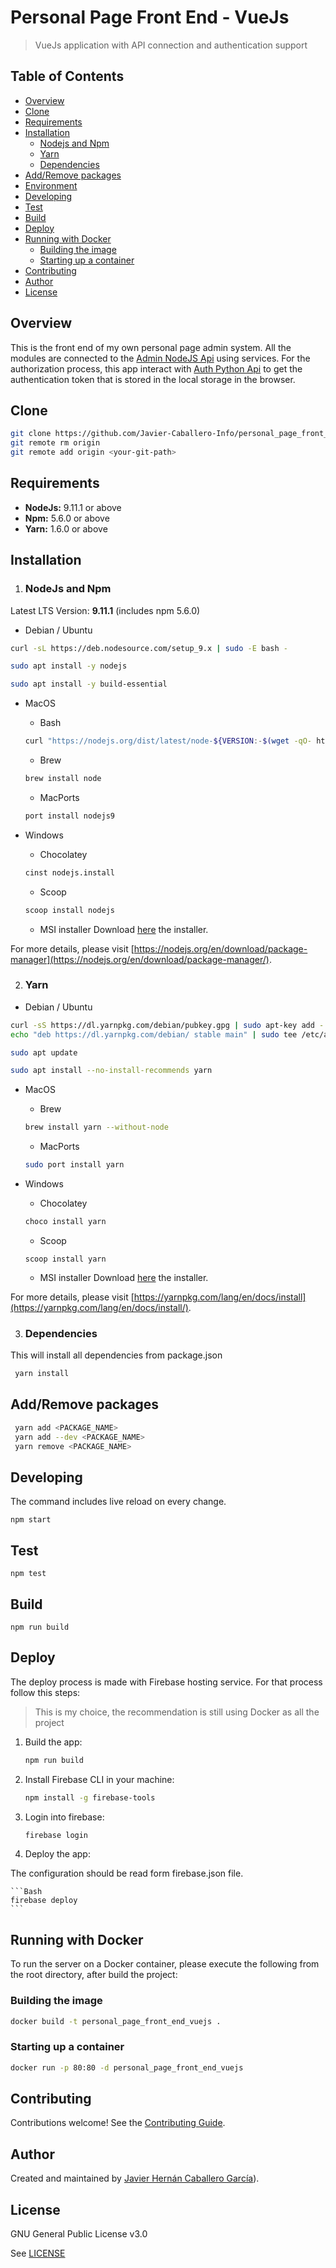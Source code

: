 # Personal Page Front End - VueJs

> VueJs application with API connection and authentication support
## Table of Contents

-   [Overview](https://github.com/Javier-Caballero-Info/personal_page_front_end_vuejs/tree/master/README.md#overview)
-   [Clone](https://github.com/Javier-Caballero-Info/personal_page_front_end_vuejs/tree/master/README.md#clone)
- [Requirements](https://github.com/Javier-Caballero-Info/personal_page_front_end_vuejs/tree/master#requirements)
- [Installation](https://github.com/Javier-Caballero-Info/personal_page_front_end_vuejs/tree/master#installation)
	- [Nodejs and Npm](https://github.com/Javier-Caballero-Info/personal_page_front_end_vuejs/tree/master#nodejs-and-npm)
	- [Yarn](https://github.com/Javier-Caballero-Info/personal_page_front_end_vuejs/tree/master#yarn)
	- [Dependencies](https://github.com/Javier-Caballero-Info/personal_page_front_end_vuejs/tree/master#dependencies)
- [Add/Remove packages](https://github.com/Javier-Caballero-Info/personal_page_front_end_vuejs/tree/master#addremove-packages)
- [Environment](https://github.com/Javier-Caballero-Info/personal_page_front_end_vuejs/tree/master#environment)
- [Developing](https://github.com/Javier-Caballero-Info/personal_page_front_end_vuejs/tree/master#developing)
- [Test](https://github.com/Javier-Caballero-Info/personal_page_front_end_vuejs/tree/master#test)
- [Build](https://github.com/Javier-Caballero-Info/personal_page_front_end_vuejs/tree/master#build)
- [Deploy](https://github.com/Javier-Caballero-Info/personal_page_front_end_vuejs/tree/master#deploy)
- [Running with Docker](https://github.com/Javier-Caballero-Info/personal_page_front_end_vuejs/tree/master#running-with-docker)
	- [Building the image](https://github.com/Javier-Caballero-Info/personal_page_front_end_vuejs/tree/master#building-the-image)
	- [Starting up a container](https://github.com/Javier-Caballero-Info/personal_page_front_end_vuejs/tree/master#starting-up-a-container)
- [Contributing](https://github.com/Javier-Caballero-Info/personal_page_front_end_vuejs/tree/master#contributing)
- [Author](https://github.com/Javier-Caballero-Info/personal_page_front_end_vuejs/tree/master#author)
- [License](https://github.com/Javier-Caballero-Info/personal_page_front_end_vuejs/tree/master#license)

## Overview

This is the front end of my own personal page admin system. 
All the modules are connected to the [Admin NodeJS Api](https://github.com/Javier-Caballero-Info/personal_page_admin_nodejs) using services.
For the authorization process, this app interact with [Auth Python Api](https://github.com/Javier-Caballero-Info/personal_page_authenticator_python)
to get the authentication token that is stored in the local storage in the browser.

## Clone

```bash
git clone https://github.com/Javier-Caballero-Info/personal_page_front_end_vuejs.git
git remote rm origin
git remote add origin <your-git-path>
```

## Requirements

* **NodeJs:** 9.11.1 or above
* **Npm:** 5.6.0 or above
* **Yarn:** 1.6.0  or above
## Installation

1. ### NodeJs and Npm
Latest LTS Version: **9.11.1** (includes npm 5.6.0)

- Debian / Ubuntu
```bash
curl -sL https://deb.nodesource.com/setup_9.x | sudo -E bash -
```

```bash
sudo apt install -y nodejs
```

```bash
sudo apt install -y build-essential
```

- MacOS

	- Bash
	```bash
	curl "https://nodejs.org/dist/latest/node-${VERSION:-$(wget -qO- https://nodejs.org/dist/latest/ | sed -nE 's|.*>node-(.*)\.pkg</a>.*|\1|p')}.pkg" > "$HOME/Downloads/node-latest.pkg" && sudo installer -store -pkg "$HOME/Downloads/node-latest.pkg" -target "/"
	```
	- Brew
	```bash
	brew install node
	```
	- MacPorts
	```bash
	port install nodejs9
	```

- Windows

	- Chocolatey
	```bash
	cinst nodejs.install
	```
	- Scoop
	```bash
	scoop install nodejs
	```
	- MSI installer
	Download [here](http://nodejs.org/#download) the installer.

For more details, please visit [https://nodejs.org/en/download/package-manager](https://nodejs.org/en/download/package-manager/).


2. ### Yarn

- Debian / Ubuntu
```bash
curl -sS https://dl.yarnpkg.com/debian/pubkey.gpg | sudo apt-key add -
echo "deb https://dl.yarnpkg.com/debian/ stable main" | sudo tee /etc/apt/sources.list.d/yarn.list
```
```bash
sudo apt update
```
```bash
sudo apt install --no-install-recommends yarn
```

- MacOS

	- Brew
	```bash
	brew install yarn --without-node
	```
	- MacPorts
	```bash
	sudo port install yarn
	```

- Windows

	- Chocolatey
	```bash
	choco install yarn
	```
	- Scoop
	```
	scoop install yarn
	```
	- MSI installer
	Download [here](https://yarnpkg.com/latest.msi) the installer.

For more details, please visit [https://yarnpkg.com/lang/en/docs/install](https://yarnpkg.com/lang/en/docs/install/).

	
3. ### Dependencies

This will install all dependencies from package.json

```bash
 yarn install
 ``` 
 
## Add/Remove packages

```bash
 yarn add <PACKAGE_NAME>
 yarn add --dev <PACKAGE_NAME>
 yarn remove <PACKAGE_NAME>
```

## Developing

The command includes live reload on every change.

```
npm start
```

## Test

```
npm test
```

## Build

```
npm run build
```

## Deploy

The deploy process is made with Firebase hosting service. For that process follow this steps:

> This is my choice, the recommendation is still using Docker as all the project

1. Build the app:

    ```Bash
    npm run build
    ```

2. Install Firebase CLI in your machine:

    ```Bash
    npm install -g firebase-tools
    ```
    
3. Login into firebase:

    ```Bash
    firebase login
    ```
    
4. Deploy the app:

The configuration should be read form firebase.json file.
    
    ```Bash
    firebase deploy
    ```

## Running with Docker

To run the server on a Docker container, please execute the following from the root directory, after build the project:

### Building the image
```bash
docker build -t personal_page_front_end_vuejs .
```
### Starting up a container
```bash
docker run -p 80:80 -d personal_page_front_end_vuejs
```
## Contributing

Contributions welcome! See the  [Contributing Guide](https://github.com/Javier-Caballero-Info/personal_page_front_end_vuejs/blob/master/CONTRIBUTING.md).

## Author

Created and maintained by [Javier Hernán Caballero García](https://javiercaballero.info)).

## License

GNU General Public License v3.0

See  [LICENSE](https://github.com/Javier-Caballero-Info/personal_page_front_end_vuejs/blob/master/LICENSE)
